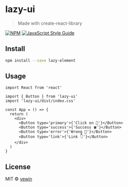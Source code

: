 # lazy-ui

> Made with create-react-library

[![NPM](https://img.shields.io/npm/v/lazy-ui.svg)](https://www.npmjs.com/package/lazy-element) [![JavaScript Style Guide](https://img.shields.io/badge/code_style-standard-brightgreen.svg)](https://standardjs.com)

## Install

```bash
npm install --save lazy-element
```

## Usage

```tsx
import React from 'react'

import { Button } from 'lazy-ui'
import 'lazy-ui/dist/index.css'

const App = () => {
  return (
    <div>
      <Button type='primary'>{'Click on 🫥'}</Button>
      <Button type='success'>{'Success 🍀'}</Button>
      <Button type='error'>{'Wrong 🍄'}</Button>
      <Button type='link'>{'Link 👇'}</Button>
    </div>
  )
}
```

## License

MIT © [yewin](https://github.com/yewin)
